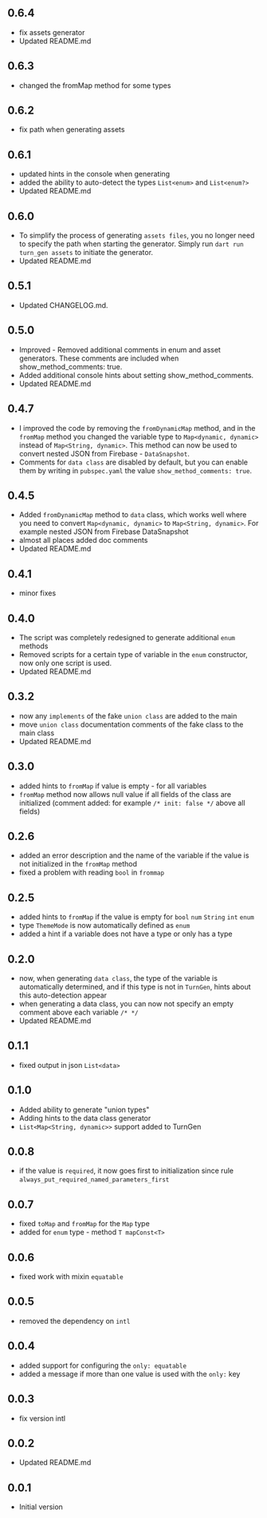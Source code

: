 ## 0.6.4

- fix assets generator
- Updated README.md

## 0.6.3

- changed the fromMap method for some types

## 0.6.2

- fix path when generating assets

## 0.6.1

- updated hints in the console when generating
- added the ability to auto-detect the types `List<enum>` and `List<enum?>`
- Updated README.md

## 0.6.0

- To simplify the process of generating `assets files`, you no longer need to specify the path when starting the generator. Simply run `dart run turn_gen assets` to initiate the generator.
- Updated README.md

## 0.5.1

- Updated CHANGELOG.md.

## 0.5.0

- Improved - Removed additional comments in enum and asset generators. These comments are included when show_method_comments: true.
- Added additional console hints about setting show_method_comments.
- Updated README.md

## 0.4.7

- I  improved the code by removing the `fromDynamicMap` method, and in the `fromMap` method you changed the variable type to `Map<dynamic, dynamic>` instead of `Map<String, dynamic>`. This method can now be used to convert nested JSON from Firebase - `DataSnapshot`.
- Comments for `data class` are disabled by default, but you can enable them by writing in `pubspec.yaml` the value `show_method_comments: true`.

## 0.4.5

- Added `fromDynamicMap` method to `data` class, which works well where you need to convert `Map<dynamic, dynamic>` to `Map<String, dynamic>`. For example nested JSON from Firebase DataSnapshot
- almost all places added doc comments
- Updated README.md

## 0.4.1

- minor fixes

## 0.4.0

- The script was completely redesigned to generate additional `enum` methods
- Removed scripts for a certain type of variable in the `enum` constructor, now only one script is used.
- Updated README.md

## 0.3.2

- now any `implements` of the fake `union class` are added to the main
- move `union class` documentation comments of the fake class to the main class
- Updated README.md

## 0.3.0

- added hints to `fromMap` if value is empty - for all variables
- `fromMap` method now allows null value if all fields of the class are initialized (comment added: for example `/* init: false */` above all fields)

## 0.2.6

- added an error description and the name of the variable if the value is not initialized in the `fromMap` method
- fixed a problem with reading `bool` in `frommap`

## 0.2.5

- added hints to `fromMap` if the value is empty for `bool` `num` `String` `int` `enum`
- type `ThemeMode` is now automatically defined as `enum`
- added a hint if a variable does not have a type or only has a type

## 0.2.0

- now, when generating `data class`, the type of the variable is automatically determined, and if this type is not in `TurnGen`, hints about this auto-detection appear
- when generating a data class, you can now not specify an empty comment above each variable `/* */`
- Updated README.md

## 0.1.1

- fixed output in json `List<data>`

## 0.1.0

- Added ability to generate "union types"
- Adding hints to the data class generator
- `List<Map<String, dynamic>>` support added to TurnGen

## 0.0.8

- if the value is `required`, it now goes first to initialization since rule `always_put_required_named_parameters_first`

## 0.0.7

- fixed `toMap` and `fromMap` for the `Map` type
- added for `enum` type - method  `T mapConst<T>`

## 0.0.6

- fixed work with mixin `equatable`

## 0.0.5

- removed the dependency on `intl`

## 0.0.4

- added support for configuring the `only: equatable`
- added a message if more than one value is used with the `only:` key

## 0.0.3

- fix version intl

## 0.0.2

- Updated README.md

## 0.0.1

- Initial version
